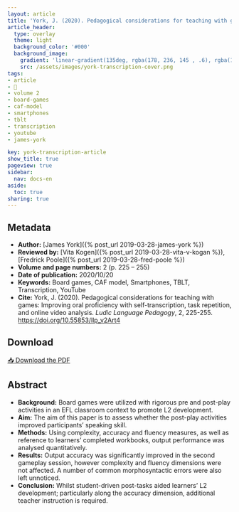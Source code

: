```yaml
---
layout: article
title: 'York, J. (2020). Pedagogical considerations for teaching with games: Improving oral proficiency with self-transcription, task repetition, and online video analysis'
article_header:
  type: overlay
  theme: light
  background_color: '#000'
  background_image:
    gradient: 'linear-gradient(135deg, rgba(178, 236, 145 , .6), rgba(147, 81, 182, .6))'
    src: /assets/images/york-transcription-cover.png
tags:
- article
- 📔
- volume 2
- board-games
- caf-model
- smartphones
- tblt
- transcription
- youtube
- james-york

key: york-transcription-article
show_title: true
pageview: true
sidebar:
  nav: docs-en
aside:
  toc: true
sharing: true
---
```



<meta name="citation_title" content="Pedagogical considerations for teaching with games: Improving oral proficiency with self-transcription, task repetition, and online video analysis">
<meta name="citation_author" content="York, James">
<meta name="citation_publication_date" content="2020/10/20">
<meta name="citation_journal_title" content="Ludic Language Pedagogy">
<meta name="citation_volume" content="2">
<meta name="citation_firstpage" content="225">
<meta name="citation_lastpage" content="255">
<meta name="citation_pdf_url" content="http://www.llpjournal.org/assets/publication-pdfs/j-york-transcription.pdf">


<!--more-->

## Metadata

- **Author:** [James York]({% post_url 2019-03-28-james-york %})
- **Reviewed by:** [Vita Kogen]({% post_url 2019-03-28-vita-v-kogan %}), [Fredrick Poole]({% post_url 2019-03-28-fred-poole %})
- **Volume and page numbers:** 2 (p. 225 – 255)
- **Date of publication:** 2020/10/20
- **Keywords:** Board games, CAF model, Smartphones, TBLT, Transcription, YouTube
- **Cite:** York, J. (2020). Pedagogical considerations for teaching with games: Improving oral proficiency with self-transcription, task repetition, and online video analysis. *Ludic Language Pedagogy*, 2, 225-255. https://doi.org/10.55853/llp_v2Art4

## Download

<a class="button button--action button--rounded button--lg" href="/assets/publication-pdfs/j-york-transcription.pdf"><i class="fas fa-file-download"></i> 📥 Download the PDF </a>

## Abstract

- **Background:** Board games were utilized with rigorous pre and post-play activities in an EFL classroom context to promote L2 development.
- **Aim:** The aim of this paper is to assess whether the post-play activities improved participants’ speaking skill.
- **Methods:** Using complexity, accuracy and fluency measures, as well as reference to learners’ completed workbooks, output performance was analysed quantitatively.
- **Results:** Output accuracy was significantly improved in the second gameplay session, however complexity and fluency dimensions were not affected. A number of common morphosyntactic errors were also left unnoticed.
- **Conclusion:** Whilst student-driven post-tasks aided learners’ L2 development; particularly along the accuracy dimension, additional teacher instruction is required. 
